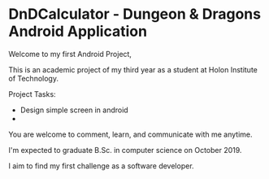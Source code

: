 # DnDCalculator - Dungeon & Dragons Android Application

Welcome to my first Android Project,

This is an academic project of my third year as a student at Holon Institute of Technology.


Project Tasks:
- Design simple screen in android
- 



You are welcome to comment, learn, and communicate with me anytime.

I'm expected to graduate B.Sc. in computer science on October 2019.

I aim to find my first challenge as a software developer.






